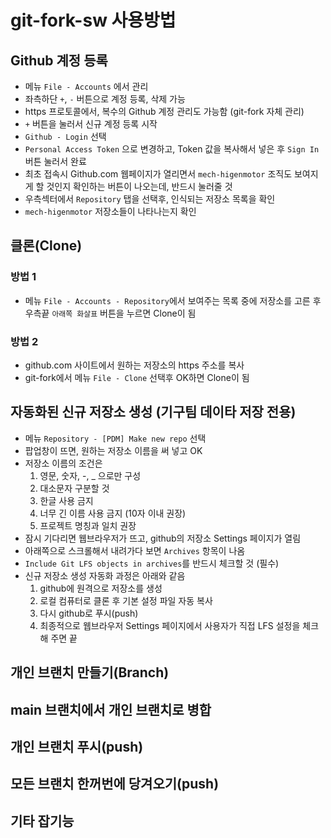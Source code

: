 # git-fork-sw 사용방법

## Github 계정 등록
* 메뉴 `File - Accounts` 에서 관리
* 좌측하단 `+`, `-` 버튼으로 계정 등록, 삭제 가능
* https 프로토콜에서, 복수의 Github 계정 관리도 가능함 (git-fork 자체 관리)
* `+` 버튼을 눌러서 신규 계정 등록 시작
* `Github - Login` 선택
* `Personal Access Token` 으로 변경하고, Token 값을 복사해서 넣은 후 `Sign In` 버튼 눌러서 완료
* 최초 접속시 Github.com 웹페이지가 열리면서 `mech-higenmotor` 조직도 보여지게 할 것인지 확인하는 버튼이 나오는데, 반드시 눌러줄 것
* 우측섹터에서 `Repository` 탭을 선택후, 인식되는 저장소 목록을 확인
* `mech-higenmotor` 저장소들이 나타나는지 확인

## 클론(Clone)
### 방법 1
* 메뉴 `File - Accounts - Repository`에서 보여주는 목록 중에 저장소를 고른 후 우측끝 `아래쪽 화살표` 버튼을 누르면 Clone이 됨
### 방법 2
* github.com 사이트에서 원하는 저장소의 https 주소를 복사
* git-fork에서 메뉴 `File - Clone` 선택후 OK하면 Clone이 됨

## 자동화된 신규 저장소 생성 (기구팀 데이타 저장 전용)
* 메뉴 `Repository - [PDM] Make new repo` 선택
* 팝업창이 뜨면, 원하는 저장소 이름을 써 넣고 OK
* 저장소 이름의 조건은
  1. 영문, 숫자, -, _ 으로만 구성
  2. 대소문자 구분할 것
  3. 한글 사용 금지
  4. 너무 긴 이름 사용 금지 (10자 이내 권장)
  5. 프로젝트 명칭과 일치 권장
* 잠시 기다리면 웹브라우저가 뜨고, github의 저장소 Settings 페이지가 열림
* 아래쪽으로 스크롤해서 내려가다 보면 `Archives` 항목이 나옴
* `Include Git LFS objects in archives`를 반드시 체크할 것 (필수)
* 신규 저장소 생성 자동화 과정은 아래와 같음
  1. github에 원격으로 저장소를 생성
  2. 로컬 컴퓨터로 클론 후 기본 설정 파일 자동 복사
  3. 다시 github로 푸시(push)
  4. 최종적으로 웹브라우저 Settings 페이지에서 사용자가 직접 LFS 설정을 체크해 주면 끝

## 개인 브랜치 만들기(Branch)

## main 브랜치에서 개인 브랜치로 병합

## 개인 브랜치 푸시(push)

## 모든 브랜치 한꺼번에 당겨오기(push)

## 기타 잡기능

